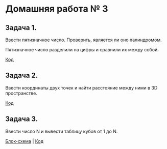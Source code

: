 # Домашняя работа № 3

## Задача 1.

Ввести пятизначное число. Проверить, является ли оно палиндромом.

Пятизначное число разделили на цифры и сравнили их между собой.

[Код](Ex1_Polydrome/Program.cs)


## Задача 2.

Ввести координаты двух точек и найти расстояние между ними в 3D пространстве.

[Код](Ex2_dlinaAB_3D/Program.cs)



## Задача 3.

Ввести число N и вывести таблицу кубов от 1 до N.

[Блок-схема](Ex3_Cube_N/dz3_3.drawio.png) | [Код](Ex3_Cube_N/Program.cs)